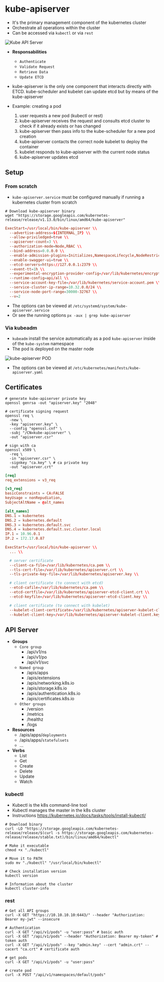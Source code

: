 # kube-apiserver

- It's the primary management component of the kubernetes cluster
- Orchestrate all operations within the cluster
- Can be accessed via `kubectl` or via `rest`

![Kube API Server](./images/kube-apiserver.png)

- **Responsabilities**

  - `Authenticate`
  - `Validate Request`
  - `Retrieve Data`
  - `Update ETCD`

- kube-apiserver is the only one component that interacts directly with ETCD. kube-scheduler and kubelet can update etcd but by means of the kube-apiserver

- Example: creating a pod
  1. user requests a new pod (kubectl or rest)
  1. kube-apiserver receives the request and consults etcd cluster to check if it already exists or has changed
  1. kube-apiserver then pass info to the kube-scheduler for a new pod creation
  1. kube-apiserver contacts the correct node kubelet to deploy the container
  1. kubelet responds to kube-apiserver with the current node status
  1. kube-apiserver updates etcd

## Setup

### From scratch

- `kube-apiserver.service` must be configured manually if running a kubernetes cluster from scratch

```shell
# Download kube-apiserver binary
wget "https://storage.googleapis.com/kubernetes-release/release/v1.13.0/bin/linux/amd64/kube-apiserver"
```

```conf
ExecStart=/usr/local/bin/kube-apiserver \\
  --advertise-address=${INTERNAL_IP} \\
  --allow-priviledged=true \\
  --apiserver-count=3 \\
  --authorization-mode=Node,RBAC \\
  --bind-address=0.0.0.0 \\
  --enable-admission-plugins=Initializes,NamespaceLifecycle,NodeRestriction,LimitRanger,ServiceAccount,DefaultStorageClass,ResourceQuota \\
  --enable-swagger-ui=true \\
  --etcd-servers=https://127.0.0.1:2379 \\
  --event-tt=1h \\
  --experimental-encryption-provider-config=/var/lib/kubernetes/encryption-config.yaml \\
  --runtime-config=api/all \\
  --service-account-key-file=/var/lib/kubernetes/service-account.pem \\
  --service-cluster-ip-range=10.32.0.0/24 \\
  --service-node-port-range=30000-32767 \\
  --v=2
```

- The options can be viewed at `/etc/systemd/system/kube-apiserver.service`
- Or see the running options `px -aux | grep kube-apiserver`

### Via kubeadm

- `kubeadm` install the service automatically as a pod `kube-apiserver` inside of the `kube-system` namespace
- The pod is deployed on the master node

![kube-apiserver POD](./images/kube-apiserver-pod.png)

- The options can be viewed at `/etc/kubernetes/manifests/kube-apiserver.yaml`

## Certificates

```shell
# generate kube-apiserver private key
openssl genrsa -out "apiserver.key" "2048"

# certificate signing request
openssl req \
  -new \
  -key "apiserver.key" \
  --config "openssl.cnf" \
  -subj "/CN=kube-apiserver" \
  -out "apiserver.csr"

# sign with ca
openssl x509 \
  -req \
  -in "apiserver.csr" \
  -signkey "ca.key" \ # ca private key
  -out "apiserver.crt"
```

```conf
[req]
req_extensions = v3_req

[v3_req]
basicConstraints = CA:FALSE
keyUsage = nonRepudiation,
SubjectAltName = @alt_names

[alt_names]
DNS.1 = kubernetes
DNS.2 = kubernetes.default
DNS.3 = kubernetes.default.svc
DNS.4 = kubernetes.default.svc.cluster.local
IP.1 = 10.96.0.1
IP.2 = 172.17.0.87
```

```conf
ExecStart=/usr/local/bin/kube-apiserver \\
  ... \\

  # server certificate
  --client-ca-file=/var/lib/kubernetes/ca.pem \\
  --tls-cert-file=/var/lib/kubernetes/apiserver.crt \\
  --tls-private-key-file=/var/lib/kubernetes/apiserver.key \\

  # client certificate (to connect with etcd)
  --etcd-cafile=/var/lib/kubernetes/ca.pem \\
  --etcd-certfile=/var/lib/kubernetes/apiserver-etcd-client.crt \\
  --etcd-keyfile=/var/lib/kubernetes/apiserver-etcd-client.key \\

  # client certificate (to connect with kubelet)
  --kubelet-client-certificate=/var/lib/kubernetes/apiserver-kubelet-client.crt \\
  --kubelet-client-key=/var/lib/kubernetes/apiserver-kubelet-client.key \\
```

## API Server

- **Groups**
  - `Core group`
    - /api/v1/ns
    - /api/v1/po
    - /api/v1/svc
  - `Named group`
    - /apis/apps
    - /apis/extensions
    - /apis/networking.k8s.io
    - /apis/storage.k8s.io
    - /apis/authentication.k8s.io
    - /apis/certificates.k8s.io
  - `Other groups`
    - /version
    - /metrics
    - /healthz
    - /logs
- **Resources**
  - /apis/apps/`deployments`
  - /apis/apps/`statefulsets`
  - ...
- **Verbs**
  - List
  - Get
  - Create
  - Delete
  - Update
  - Watch

### kubectl

- Kubectl is the k8s command-line tool
- Kubectl manages the master in the k8s cluster
- Instructions <https://kubernetes.io/docs/tasks/tools/install-kubectl/>

```shell
# Download binary
curl -LO "https://storage.googleapis.com/kubernetes-release/release/$(curl -s https://storage.googleapis.com/kubernetes-release/release/stable.txt)/bin/linux/amd64/kubectl"

# Make it executable
chmod +x "./kubectl"

# Move it to PATH
sudo mv "./kubectl" "/usr/local/bin/kubectl"

# Check installation version
kubectl version

# Information about the cluster
kubectl cluster-info
```

### rest

```shell
# Get all API groups
curl -X GET "https://10.10.10.10:6443/" --header "Authorization: Bearer my-jwt" --insecure
```

```shell
# Authentication
curl -X GET "/api/v1/pods" -u "user:pass" # basic auth
curl -X GET "/api/v1/pods" --header "Authorization: Bearer my-token" # token auth
curl -X GET "/api/v1/pods" --key "admin.key" --cert "admin.crt" --cacert "ca.crt" # certificate auth
```

```shell
# get pods
curl -X GET "/api/v1/pods" -u "user:pass"

# create pod
curl -X POST "/api/v1/namespaces/default/pods"
```
